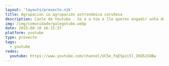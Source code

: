 ```yaml
---
layout: 'layouts/proxecto.njk'
title: Agrupación io agrupación astronómica coruñesa
description: Canle de Youtube - Se é a túa e lle queres engadir unha descripción e etiquetas, ponte en contacto con nós.
img: /img/comunidade/galegotube.webp
date: 2015-08-10 16:15:37
platform: youtube
type: proxecto
tags:
  - youtube
redes:
  youtube: https://www.youtube.com/channel/UCSe_FqESpzi5l_IKQ52S8Bw
---
```


